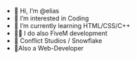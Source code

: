 - 👋 Hi, I’m @elias
- 👀 I’m interested in Coding 
- 🌱 I’m currently learning HTML/CSS/C++
- 👨‍💻 I do also FiveM development 
- 🏢 Conflict Studios / Snowflake
- 📑Also a Web-Developer
